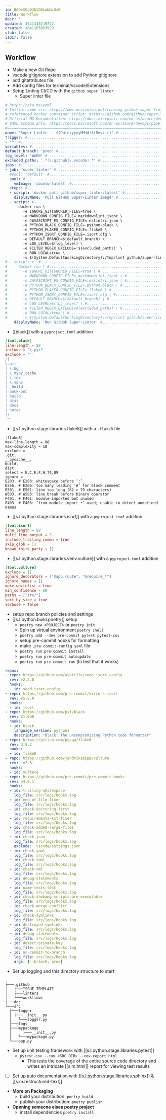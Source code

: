 ```yaml
---
id: BGQvXQq9JbVD8iwbNzDz0
title: Workflow
desc: ''
updated: 1641416749727
created: 1641105063929
stub: false
isDir: false
---
```


## Workflow

- Make a new Git Repo
- vscode gitignore extension to add Python gitignore
- add gitattributes file
- Add config files for terminal/vscode/Extensions
- Setup Linting CI/CD with the `github super linter`
  - Super linter file

```yaml
# https://aka.ms/yaml
# Initial code src: https://www.meziantou.net/running-github-super-linter-in-azure-pipelines.htm
# referenced docker container script: https://github.com/github/super-linter
# Official MS Documentation: https://docs.microsoft.com/en-us/azure/devops/pipelines/?view=azure-devops
# YAML Schema Info: https://docs.microsoft.com/en-us/azure/devops/pipelines/yaml-schema?view=azure-devops&tabs=schema%2Cparameter-schema
#============================================================================================================#
name: 'Super Linter -- $(Date:yyyyMMdd)$(Rev:.r)' #............................# Name of the Job Instance When Ran
trigger: #.....................................................................# What triggers the job to run?
- '*' #........................................................................# Everything triggers it
variables: #...................................................................# Variables for any parameter testing or changes
default_branch: 'prod' #.....................................................# What Branch is the default branch to run the job on
log_level: 'WARN' #..........................................................# What level and above of notices do you want to receive? WARN & ERROR
excluded_paths: '.*(\.github|\.vscode).*' #..................................# What Locations are ignored by this job?
jobs: #........................................................................# No stages so top level list of jobs to run
- job: 'super_linter' #......................................................# Name of the job
  #pool: 'default' #.........................................................# The Agent Pool if we wanted to use our self hosted option
  pool: #....................................................................# Which Agent Pool runs the job?
	vmImage: 'ubuntu-latest' #...............................................# Microsoft Hosted Image to Run Job on
  steps: #...................................................................# The list of steps that make up the job
  - script: 'docker pull github/super-linter:latest' #.......................# Commands to Run in the default shell of the host machine See VmImage
	displayName: 'Pull GitHub Super-Linter image' #..........................# Display name of this step when it executed in the pipeline
  - script: >-
	  docker run \
		-e IGNORE_GITIGNORED_FILES=true \
		-e MARKDOWN_CONFIG_FILE=.markdownlint.jsonc \
		-e JAVASCRIPT_ES_CONFIG_FILE=.eslintrc.json \
		-e PYTHON_BLACK_CONFIG_FILE=.python-black \
		-e PYTHON_FLAKE8_CONFIG_FILE=.flake8 \
		-e PYTHON_ISORT_CONFIG_FILE=.isort.cfg \
		-e DEFAULT_BRANCH=$(default_branch) \
		-e LOG_LEVEL=$(log_level) \
		-e FILTER_REGEX_EXCLUDE='$(excluded_paths)' \
		-e RUN_LOCAL=true \
		-v $(System.DefaultWorkingDirectory):/tmp/lint github/super-linter
# - script: >- #...............................................................# The Below is the multi-line inline script ran in the default shell formatted for legibility
#     docker run \ #...........................................................# Running the docker image with the following commands `-e` is enviornmental variable `-v` is the volume to attach to (a file path)
#       -e IGNORE_GITIGNORED_FILES=true \ #....................................# BOOL Variable asking if the job should lint .gitignored files
#       -e MARKDOWN_CONFIG_FILE=.markdownlint.jsonc \ #........................# STRING Variable of Markdown config file
#       -e JAVASCRIPT_ES_CONFIG_FILE=.eslintrc.json \ #........................# STRING Variable of JSON config file
#       -e PYTHON_BLACK_CONFIG_FILE=.python-black \ #..........................# STRING Variable of Python Black config file
#       -e PYTHON_FLAKE8_CONFIG_FILE=.flake8 \ #...............................# STRING Variable of Python flake8 config file
#       -e PYTHON_ISORT_CONFIG_FILE=.isort.cfg \ #.............................# STRING Variable of Python isort config file
#       -e DEFAULT_BRANCH=$(default_branch) \ #................................# STRING Variable of default branch to run job on when not targeted manually
#       -e LOG_LEVEL=$(log_level) \ #..........................................# STRING Variable of desired log output level
#       -e FILTER_REGEX_EXCLUDE=$(excluded_paths) \ #..........................# STRING Variable of regex path list to ignore for the job
#       -e RUN_LOCAL=true \ #..................................................# BOOL Variable to Run the container locally (On VmImage)
#       -v $(System.DefaultWorkingDirectory):/tmp/lint github/super-linter #...# Volume to attach to
	displayName: 'Run GitHub Super-Linter' #.................................# Name of this step in the job
```

- [[black]] with a `pyproject.toml` addition

```toml
[tool.black]
line-length = 88
include = '\.pyi?
exclude = '''
/(
\.git
| \.hg
| \.mypy_cache
| \.tox
| \.venv
| _build
| buck-out
| build
| dist
| docs
| notes
)/
'''
```

- [[s.l.python.stage.libraries.flake8]] with a `.flake8` file

```
[flake8]
max-line-length = 88
max-complexity = 18
exclude =
.git,
__pycache__,
build,
dist
select = B,C,E,F,W,T4,B9
ignore =
E203, # E203: whitespace before ‘:’
E266, # E266: too many leading ‘#’ for block comment
E501, # E501: line too long (82 > 79 characters)
W503, # W503: line break before binary operator
F401, # F401: module imported but unused
F403  # F403: ‘from module import *’ used; unable to detect undefined names

```

- [[s.l.python.stage.libraries.isort]] with a `pyproject.toml` addition

```toml
[tool.isort]
line_length = 88
multi_line_output = 3
include_trailing_comma = true
skip_glob = []
known_third_party = []
```

- [[s.l.python.stage.libraries.venv.vulture]] with a `pyproject.toml` addition

```toml
[tool.vulture]
exclude = []
ignore_decorators = ["@app.route", "@require_*"]
ignore_names = []
make_whitelist = true
min_confidence = 80
paths = ["src/"]
sort_by_size = true
verbose = false
```

- setup repo branch policies and settings
- [[s.l.python.build.poetry]] setup
  - `poetry new <PROJECT>` or `poetry init`
  - Spin up virtual environment `poetry shell`
  - `poetry add --dev pre-commit pytest pytest-cov`
  - setup pre-commit hooks for formatting
  - make `.pre-commit-config.yaml` file
  - `poetry run pre-commit install`
  - `poetry run pre-commit autoupdate`
  - `poetry run pre-commit run` (to test that it works)

```yaml
repos:
- repo: https://github.com/asottile/seed-isort-config
  rev: v2.2.0
  hooks:
  - id: seed-isort-config
- repo: https://github.com/pre-commit/mirrors-isort
  rev: v5.8.0
  hooks:
  - id: isort
- repo: https://github.com/psf/black
  rev: 21.6b0
  hooks:
  - id: black
	language_version: python3
	description: "Black: The uncompromising Python code formatter"
- repo: https://gitlab.com/pycqa/flake8
  rev: 3.9.2
  hooks:
  - id: flake8
- repo: https://github.com/jendrikseipp/vulture
  rev: 'v2.3'
  hooks:
  - id: vulture
- repo: https://github.com/pre-commit/pre-commit-hooks
  rev: v4.0.1
  hooks:
  - id: trailing-whitespace
	log_file: src/logs/hooks.log
  - id: end-of-file-fixer
	log_file: src/logs/hooks.log
  - id: check-docstring-first
	log_file: src/logs/hooks.log
  - id: requirements-txt-fixer
	log_file: src/logs/hooks.log
  - id: check-added-large-files
	log_file: src/logs/hooks.log
  - id: check-json
	log_file: src/logs/hooks.log
	exclude: .vscode/settings.json
  - id: check-yaml
	log_file: src/logs/hooks.log
  - id: check-toml
	log_file: src/logs/hooks.log
  - id: check-xml
	log_file: src/logs/hooks.log
  - id: debug-statements
	log_file: src/logs/hooks.log
  - id: name-tests-test
	log_file: src/logs/hooks.log
  - id: check-shebang-scripts-are-executable
	log_file: src/logs/hooks.log
  - id: check-merge-conflict
	log_file: src/logs/hooks.log
  - id: check-symlinks
	log_file: src/logs/hooks.log
  - id: destroyed-symlinks
	log_file: src/logs/hooks.log
  - id: debug-statements
	log_file: src/logs/hooks.log
  - id: detect-private-key
	log_file: src/logs/hooks.log
  - id: no-commit-to-branch
	log_file: src/logs/hooks.log
	args: [--branch, prod]

```

- Set up logging and this directory structure to start:

```
.
├───.github
│   ├───ISSUE_TEMPLATE
│   ├───linters
│   └───workflows
├───doc
└───src
  ├───logger
  │	├───__init__.py
  │   └───logger.py
  ├───logs
  ├───mypackage
  │ 	├───__init__.py
  │   └───mypackage.py
  └───app.py
```

- Set up unit testing framework with [[s.l.python.stage.libraries.pytest]]
  - `pytest-cov --cov <SRC DIR> --cov-report html`
    - This tests the coverage of the entire source code directory and writes an intricate [[s.m.html]] report for viewing test results
- [ ] Set up auto documentation with [[s.l.python.stage.libraries.sphinx]] & [[s.m.restructured-text]]
- **More on Packaging**
  - build your distribution: `poetry build`
  - publish your distribution: `poetry publish`
- **Opening someone elses poetry project**
  - install dependencies `poetry install`
